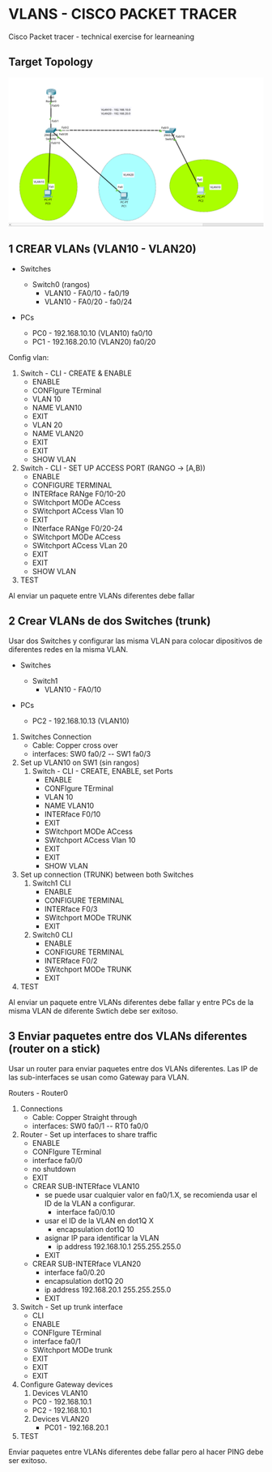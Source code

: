 # VLANS - CISCO PACKET TRACER

Cisco Packet tracer - technical exercise for learneaning


## Target Topology
![alt text](<Screenshot from 2025-02-21 20-42-06.png>)

## 1 CREAR VLANs (VLAN10 - VLAN20)

- Switches
    - Switch0 (rangos)
        - VLAN10 - FA0/10 - fa0/19
        - VLAN10 - FA0/20 - fa0/24

- PCs
    - PC0 - 192.168.10.10 (VLAN10) fa0/10
    - PC1 - 192.168.20.10 (VLAN20) fa0/20

Config vlan:

1. Switch - CLI - CREATE & ENABLE
    - ENABLE
    - CONFIgure TErminal 
    - VLAN 10
    - NAME VLAN10
    - EXIT
    - VLAN 20
    - NAME VLAN20
    - EXIT
    - EXIT
    - SHOW VLAN
2. Switch - CLI - SET UP ACCESS PORT (RANGO -> [A,B))
    - ENABLE
    - CONFIGURE TERMINAL
    - INTERface RANge F0/10-20
    - SWitchport MODe ACcess
    - SWitchport ACcess Vlan 10
    - EXIT
    - INterface RANge F0/20-24
    - SWitchport MODe ACcess
    - SWitchport ACcess VLan 20
    - EXIT
    - EXIT
    - SHOW VLAN
3. TEST

Al enviar un paquete entre VLANs diferentes debe fallar


## 2 Crear VLANs de dos Switches (trunk)

Usar dos Switches y configurar las misma VLAN para colocar dipositivos de diferentes redes en la misma VLAN.


- Switches
    - Switch1
        - VLAN10 - FA0/10

- PCs
    - PC2 - 192.168.10.13 (VLAN10)

1. Switches Connection
    - Cable: Copper cross over
    - interfaces: SW0 fa0/2 -- SW1 fa0/3
2. Set up VLAN10 on SW1 (sin rangos)
    1. Switch - CLI - CREATE, ENABLE, set Ports
        - ENABLE
        - CONFIgure TErminal 
        - VLAN 10
        - NAME VLAN10
        - INTERface F0/10
        - EXIT
        - SWitchport MODe ACcess
        - SWitchport ACcess Vlan 10
        - EXIT
        - EXIT
        - SHOW VLAN
3. Set up connection (TRUNK) between both Switches
    1. Switch1 CLI
        - ENABLE
        - CONFIGURE TERMINAL
        - INTERface F0/3
        - SWitchport MODe TRUNK
        - EXIT
    2. Switch0 CLI
        - ENABLE
        - CONFIGURE TERMINAL
        - INTERface F0/2
        - SWitchport MODe TRUNK
        - EXIT
4. TEST

Al enviar un paquete entre VLANs diferentes debe fallar y entre PCs de la misma VLAN de diferente Swtich debe ser exitoso.


## 3 Enviar paquetes entre dos VLANs diferentes (router on a stick)

Usar un router para enviar paquetes entre dos VLANs diferentes. Las IP de las sub-interfaces se usan como Gateway para VLAN.

Routers
    - Router0 

1. Connections
    - Cable: Copper Straight through
    - interfaces: SW0 fa0/1 -- RT0 fa0/0
2. Router - Set up interfaces to share traffic
    - ENABLE
    - CONFIgure TErminal
    - interface fa0/0
    - no shutdown
    - EXIT
    - CREAR SUB-INTERface VLAN10
        - se puede usar cualquier valor en fa0/1.X, se recomienda usar el ID de la VLAN a configurar.
            - interface fa0/0.10
        - usar el ID de la VLAN en dot1Q X
            - encapsulation dot1Q 10
        - asignar IP para identificar la VLAN
            - ip address 192.168.10.1 255.255.255.0
        - EXIT
    - CREAR SUB-INTERface VLAN20
        - interface fa0/0.20
        - encapsulation dot1Q 20
        - ip address 192.168.20.1 255.255.255.0
        - EXIT
3. Switch - Set up trunk interface
    - CLI
    - ENABLE
    - CONFIgure TErminal
    - interface fa0/1
    - SWitchport MODe trunk
    - EXIT
    - EXIT
    - EXIT
4. Configure Gateway devices
   1. Devices VLAN10
    - PC0 - 192.168.10.1
    - PC2 - 192.168.10.1
   2. Devices VLAN20
      - PC01 - 192.168.20.1
5. TEST

Enviar paquetes entre VLANs diferentes debe fallar pero al hacer PING debe ser exitoso.
      
